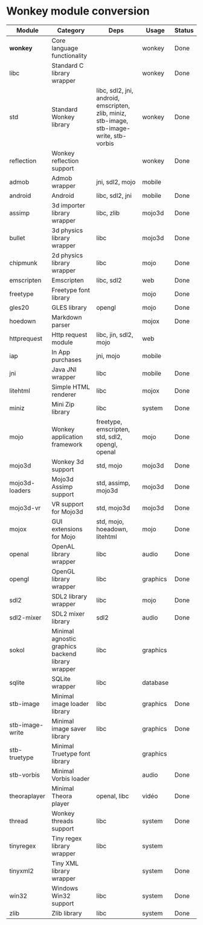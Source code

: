 # Wonkey module conversion

| Module          | Category                                          | Deps                                                         | Usage    | Status |
| --------------- | ------------------------------------------------- | ------------------------------------------------------------ | -------- | ------ |
| **wonkey**      | Core language functionality                       |                                                              | wonkey   | Done   |
| libc            | Standard C library wrapper                        |                                                              | wonkey   | Done   |
| std             | Standard Wonkey library                           | libc, sdl2, jni, android, emscripten, zlib, miniz, stb-image, stb-image-write, stb-vorbis | wonkey   | Done   |
| reflection      | Wonkey reflection support                         |                                                              | wonkey   | Done   |
| admob           | Admob wrapper                                     | jni, sdl2, mojo                                              | mobile   |        |
| android         | Android                                           | libc, sdl2, jni                                              | mobile   | Done   |
| assimp          | 3d importer library wrapper                       | libc, zlib                                                   | mojo3d   | Done   |
| bullet          | 3d physics library wrapper                        | libc                                                         | mojo3d   | Done   |
| chipmunk        | 2d physics library wrapper                        | libc                                                         | mojo     | Done   |
| emscripten      | Emscripten                                        | libc, sdl2                                                   | web      | Done   |
| freetype        | Freetype font library                             |                                                              | mojo     | Done   |
| gles20          | GLES library                                      | opengl                                                       | mojo     | Done   |
| hoedown         | Markdown parser                                   |                                                              | mojox    | Done   |
| httprequest     | Http request module                               | libc, jin, sdl2, mojo                                        | web      |        |
| iap             | In App purchases                                  | jni, mojo                                                    | mobile   |        |
| jni             | Java JNI wrapper                                  | libc                                                         | mobile   | Done   |
| litehtml        | Simple HTML renderer                              | libc                                                         | mojox    | Done   |
| miniz           | Mini Zip library                                  | libc                                                         | system   | Done   |
| mojo            | Wonkey application framework                      | freetype, emscripten, std, sdl2, opengl, openal              | mojo     | Done   |
| mojo3d          | Wonkey 3d support                                 | std, mojo                                                    | mojo3d   | Done   |
| mojo3d-loaders  | Mojo3d Assimp support                             | std, assimp, mojo3d                                          | mojo3d   | Done   |
| mojo3d-vr       | VR support for Mojo3d                             | std, mojo3d                                                  | mojo3d   | Done   |
| mojox           | GUI extensions for Mojo                           | std, mojo, hoeadown, litehtml                                | mojo     | Done   |
| openal          | OpenAL library wrapper                            | libc                                                         | audio    | Done   |
| opengl          | OpenGL library wrapper                            | libc                                                         | graphics | Done   |
| sdl2            | SDL2 library wrapper                              | libc                                                         | mojo     | Done   |
| sdl2-mixer      | SDL2 mixer library                                | sdl2                                                         | audio    | Done   |
| sokol           | Minimal agnostic graphics backend library wrapper | libc                                                         | graphics |        |
| sqlite          | SQLite wrapper                                    | libc                                                         | database |        |
| stb-image       | Minimal image loader library                      | libc                                                         | graphics | Done   |
| stb-image-write | Minimal image saver library                       | libc                                                         | graphics | Done   |
| stb-truetype    | Minimal Truetype font library                     |                                                              | graphics |        |
| stb-vorbis      | Minimal Vorbis loader                             |                                                              | audio    | Done   |
| theoraplayer    | Minimal Theora player                             | openal, libc                                                 | vidéo    | Done   |
| thread          | Wonkey threads support                            | libc                                                         | system   | Done   |
| tinyregex       | Tiny regex library wrapper                        | libc                                                         | system   |        |
| tinyxml2        | Tiny XML library wrapper                          |                                                              | system   | Done   |
| win32           | Windows Win32 support                             | libc                                                         | system   | Done   |
| zlib            | Zlib library                                      | libc                                                         | system   | Done   |

